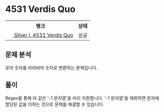 # 4531 Verdis Quo



<table>
  <tr>
    <th>랭크</th>
    <th>상태</th>
  </tr>
  <tr>
    <td>
      <a href="http://noj.am/4531">
        <img src="https://static.solved.ac/tier_small/10.svg" height="16px"/>
        Silver I, 4531 Verdis Quo
      </a>
    </td>
    <td>
      성공
    </td>
  </tr>
</table>



## 문제 분석

로마 숫자를 아라비아 숫자로 변환하는 문제입니다.

## 풀이

Regex를 통해 IX 같은 '-1 문자열'을 미리 치환합니다.
'-1 문자열'을 제외하면 문자에 할당된 값을 더하는 것으로 문제를 해결할 수 있습니다.
